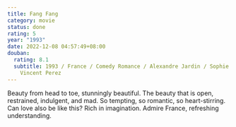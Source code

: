 ```yaml
---
title: Fang Fang
category: movie
status: done
rating: 5
year: "1993"
date: 2022-12-08 04:57:49+08:00
douban:
  rating: 8.1
  subtitle: 1993 / France / Comedy Romance / Alexandre Jardin / Sophie Marceau
    Vincent Perez
---
```


Beauty from head to toe, stunningly beautiful. The beauty that is open, restrained, indulgent, and mad. So tempting, so romantic, so heart-stirring. Can love also be like this? Rich in imagination. Admire France, refreshing understanding.
